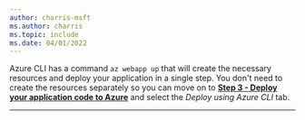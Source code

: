 ```yaml
---
author: charris-msft
ms.author: charris
ms.topic: include
ms.date: 04/01/2022
---
```

Azure CLI has a command `az webapp up` that will create the necessary resources and deploy your application in a single step. You don't need to create the resources separately so you can move on to [**Step 3 - Deploy your application code to Azure**](#3---deploy-your-application-code-to-azure) and select the _Deploy using Azure CLI_ tab.

---
